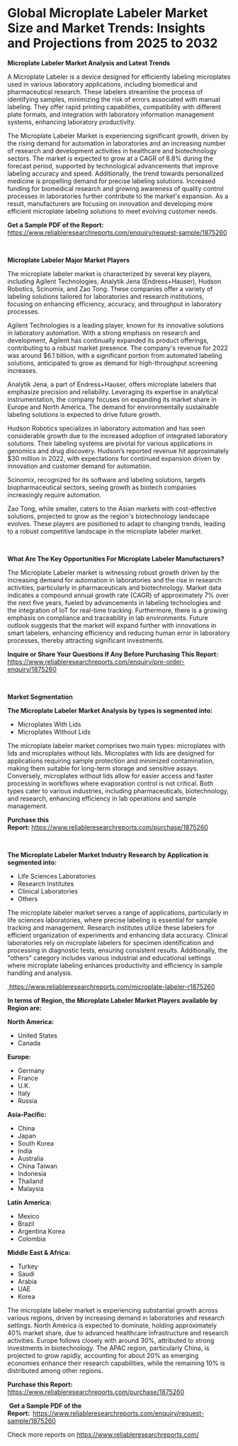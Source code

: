 <p><h1>Global Microplate Labeler Market Size and Market Trends: Insights and Projections from 2025 to 2032</h1></p><p><strong>Microplate Labeler Market Analysis and Latest Trends</strong></p>
<p><p>A Microplate Labeler is a device designed for efficiently labeling microplates used in various laboratory applications, including biomedical and pharmaceutical research. These labelers streamline the process of identifying samples, minimizing the risk of errors associated with manual labeling. They offer rapid printing capabilities, compatibility with different plate formats, and integration with laboratory information management systems, enhancing laboratory productivity.</p><p>The Microplate Labeler Market is experiencing significant growth, driven by the rising demand for automation in laboratories and an increasing number of research and development activities in healthcare and biotechnology sectors. The market is expected to grow at a CAGR of 8.8% during the forecast period, supported by technological advancements that improve labeling accuracy and speed. Additionally, the trend towards personalized medicine is propelling demand for precise labeling solutions. Increased funding for biomedical research and growing awareness of quality control processes in laboratories further contribute to the market's expansion. As a result, manufacturers are focusing on innovation and developing more efficient microplate labeling solutions to meet evolving customer needs.</p></p>
<p><strong>Get a Sample PDF of the Report:&nbsp;</strong> <a href="https://www.reliableresearchreports.com/enquiry/request-sample/1875260?utm_campaign=3362&utm_medium=2&utm_source=Github&utm_content=ia&utm_term=11042025&utm_id=microplate-labeler">https://www.reliableresearchreports.com/enquiry/request-sample/1875260</a></p>
<p>&nbsp;</p>
<p><strong>Microplate Labeler Major Market Players</strong></p>
<p><p>The microplate labeler market is characterized by several key players, including Agilent Technologies, Analytik Jena (Endress+Hauser), Hudson Robotics, Scinomix, and Zao Tong. These companies offer a variety of labeling solutions tailored for laboratories and research institutions, focusing on enhancing efficiency, accuracy, and throughput in laboratory processes.</p><p>Agilent Technologies is a leading player, known for its innovative solutions in laboratory automation. With a strong emphasis on research and development, Agilent has continually expanded its product offerings, contributing to a robust market presence. The company's revenue for 2022 was around $6.1 billion, with a significant portion from automated labeling solutions, anticipated to grow as demand for high-throughput screening increases.</p><p>Analytik Jena, a part of Endress+Hauser, offers microplate labelers that emphasize precision and reliability. Leveraging its expertise in analytical instrumentation, the company focuses on expanding its market share in Europe and North America. The demand for environmentally sustainable labeling solutions is expected to drive future growth.</p><p>Hudson Robotics specializes in laboratory automation and has seen considerable growth due to the increased adoption of integrated laboratory solutions. Their labeling systems are pivotal for various applications in genomics and drug discovery. Hudson’s reported revenue hit approximately $30 million in 2022, with expectations for continued expansion driven by innovation and customer demand for automation.</p><p>Scinomix, recognized for its software and labeling solutions, targets biopharmaceutical sectors, seeing growth as biotech companies increasingly require automation. </p><p>Zao Tong, while smaller, caters to the Asian markets with cost-effective solutions, projected to grow as the region's biotechnology landscape evolves. These players are positioned to adapt to changing trends, leading to a robust competitive landscape in the microplate labeler market.</p></p>
<p>&nbsp;</p>
<p><strong>What Are The Key Opportunities For Microplate Labeler Manufacturers?</strong></p>
<p><p>The Microplate Labeler market is witnessing robust growth driven by the increasing demand for automation in laboratories and the rise in research activities, particularly in pharmaceuticals and biotechnology. Market data indicates a compound annual growth rate (CAGR) of approximately 7% over the next five years, fueled by advancements in labeling technologies and the integration of IoT for real-time tracking. Furthermore, there is a growing emphasis on compliance and traceability in lab environments. Future outlook suggests that the market will expand further with innovations in smart labelers, enhancing efficiency and reducing human error in laboratory processes, thereby attracting significant investments.</p></p>
<p><strong>Inquire or Share Your Questions If Any Before Purchasing This Report:</strong> <a href="https://www.reliableresearchreports.com/enquiry/pre-order-enquiry/1875260?utm_campaign=3362&utm_medium=2&utm_source=Github&utm_content=ia&utm_term=11042025&utm_id=microplate-labeler">https://www.reliableresearchreports.com/enquiry/pre-order-enquiry/1875260</a></p>
<p>&nbsp;</p>
<p><strong>Market Segmentation</strong></p>
<p><strong>The Microplate Labeler Market Analysis by types is segmented into:</strong></p>
<p><ul><li>Microplates With Lids</li><li>Microplates Without Lids</li></ul></p>
<p><p>The microplate labeler market comprises two main types: microplates with lids and microplates without lids. Microplates with lids are designed for applications requiring sample protection and minimized contamination, making them suitable for long-term storage and sensitive assays. Conversely, microplates without lids allow for easier access and faster processing in workflows where evaporation control is not critical. Both types cater to various industries, including pharmaceuticals, biotechnology, and research, enhancing efficiency in lab operations and sample management.</p></p>
<p><strong>Purchase this Report:&nbsp;</strong><a href="https://www.reliableresearchreports.com/purchase/1875260?utm_campaign=3362&utm_medium=2&utm_source=Github&utm_content=ia&utm_term=11042025&utm_id=microplate-labeler">https://www.reliableresearchreports.com/purchase/1875260</a></p>
<p>&nbsp;</p>
<p><strong>The Microplate Labeler Market Industry Research by Application is segmented into:</strong></p>
<p><ul><li>Life Sciences Laboratories</li><li>Research Institutes</li><li>Clinical Laboratories</li><li>Others</li></ul></p>
<p><p>The microplate labeler market serves a range of applications, particularly in life sciences laboratories, where precise labeling is essential for sample tracking and management. Research institutes utilize these labelers for efficient organization of experiments and enhancing data accuracy. Clinical laboratories rely on microplate labelers for specimen identification and processing in diagnostic tests, ensuring consistent results. Additionally, the "others" category includes various industrial and educational settings where microplate labeling enhances productivity and efficiency in sample handling and analysis.</p></p>
<p><a href="https://www.reliableresearchreports.com/microplate-labeler-r1875260?utm_campaign=3362&utm_medium=2&utm_source=Github&utm_content=ia&utm_term=11042025&utm_id=microplate-labeler">&nbsp;https://www.reliableresearchreports.com/microplate-labeler-r1875260</a></p>
<p><strong>In terms of Region, the Microplate Labeler Market Players available by Region are:</strong></p>
<p>
    <p> <strong> North America: </strong>
        <ul>
            <li>United States</li>
            <li>Canada</li>
        </ul>
        </p> 
    <p> <strong> Europe: </strong>
        <ul>
            <li>Germany</li>
            <li>France</li>
            <li>U.K.</li>
            <li>Italy</li>
            <li>Russia</li>
        </ul>
        </p> 
    <p> <strong> Asia-Pacific: </strong>
        <ul>
            <li>China</li>
            <li>Japan</li>
            <li>South Korea</li>
            <li>India</li>
            <li>Australia</li>
            <li>China Taiwan</li>
            <li>Indonesia</li>
            <li>Thailand</li>
            <li>Malaysia</li>
        </ul>
        </p> 
    <p> <strong> Latin America: </strong>
        <ul>
            <li>Mexico</li>
            <li>Brazil</li>
            <li>Argentina Korea</li>
            <li>Colombia</li>
        </ul>
        </p> 
    <p> <strong> Middle East & Africa: </strong>
        <ul>
            <li>Turkey</li>
            <li>Saudi</li>
            <li>Arabia</li>
            <li>UAE</li>
            <li>Korea</li>
        </ul>
    </p>
    </p>
<p><p>The microplate labeler market is experiencing substantial growth across various regions, driven by increasing demand in laboratories and research settings. North America is expected to dominate, holding approximately 40% market share, due to advanced healthcare infrastructure and research activities. Europe follows closely with around 30%, attributed to strong investments in biotechnology. The APAC region, particularly China, is projected to grow rapidly, accounting for about 20% as emerging economies enhance their research capabilities, while the remaining 10% is distributed among other regions.</p></p>
<p><strong>Purchase this Report: </strong><a href="https://www.reliableresearchreports.com/purchase/1875260?utm_campaign=3362&utm_medium=2&utm_source=Github&utm_content=ia&utm_term=11042025&utm_id=microplate-labeler">https://www.reliableresearchreports.com/purchase/1875260</a></p>
<p>&nbsp;<strong>Get a Sample PDF of the Report:&nbsp;&nbsp;</strong><a href="https://www.reliableresearchreports.com/enquiry/request-sample/1875260?utm_campaign=3362&utm_medium=2&utm_source=Github&utm_content=ia&utm_term=11042025&utm_id=microplate-labeler">https://www.reliableresearchreports.com/enquiry/request-sample/1875260</a></p>
<p><strong></strong></p>
<p>Check more reports on <a href="https://www.reliableresearchreports.com/?utm_campaign=3362&utm_medium=2&utm_source=Github&utm_content=ia&utm_term=11042025&utm_id=microplate-labeler">https://www.reliableresearchreports.com/</a></p>